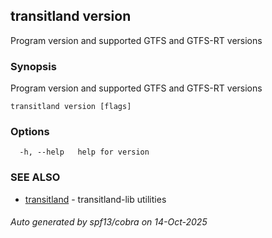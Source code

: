 ## transitland version

Program version and supported GTFS and GTFS-RT versions

### Synopsis

Program version and supported GTFS and GTFS-RT versions



```
transitland version [flags]
```

### Options

```
  -h, --help   help for version
```

### SEE ALSO

* [transitland](transitland.md)	 - transitland-lib utilities

###### Auto generated by spf13/cobra on 14-Oct-2025
